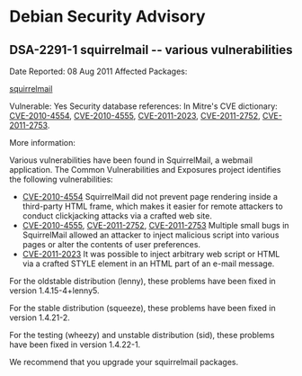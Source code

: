 
Debian Security Advisory
========================


DSA-2291-1 squirrelmail -- various vulnerabilities
--------------------------------------------------



Date Reported:
08 Aug 2011
Affected Packages:

[squirrelmail](https://packages.debian.org/src:squirrelmail)

Vulnerable:
Yes
Security database references:
In Mitre's CVE dictionary: [CVE-2010-4554](https://security-tracker.debian.org/tracker/CVE-2010-4554), [CVE-2010-4555](https://security-tracker.debian.org/tracker/CVE-2010-4555), [CVE-2011-2023](https://security-tracker.debian.org/tracker/CVE-2011-2023), [CVE-2011-2752](https://security-tracker.debian.org/tracker/CVE-2011-2752), [CVE-2011-2753](https://security-tracker.debian.org/tracker/CVE-2011-2753).  

More information:

Various vulnerabilities have been found in SquirrelMail, a webmail
application. The Common Vulnerabilities and Exposures project
identifies the following vulnerabilities:


* [CVE-2010-4554](https://security-tracker.debian.org/tracker/CVE-2010-4554)
SquirrelMail did not prevent page rendering inside a third-party
 HTML frame, which makes it easier for remote attackers to conduct
 clickjacking attacks via a crafted web site.
* [CVE-2010-4555](https://security-tracker.debian.org/tracker/CVE-2010-4555),
 [CVE-2011-2752](https://security-tracker.debian.org/tracker/CVE-2011-2752),
 [CVE-2011-2753](https://security-tracker.debian.org/tracker/CVE-2011-2753)
Multiple small bugs in SquirrelMail allowed an attacker to inject
 malicious script into various pages or alter the contents of user
 preferences.
* [CVE-2011-2023](https://security-tracker.debian.org/tracker/CVE-2011-2023)
It was possible to inject arbitrary web script or HTML via a
 crafted STYLE element in an HTML part of an e-mail message.


For the oldstable distribution (lenny), these problems have been fixed in
version 1.4.15-4+lenny5.


For the stable distribution (squeeze), these problems have been fixed in
version 1.4.21-2.


For the testing (wheezy) and unstable distribution (sid), these problems
have been fixed in version 1.4.22-1.


We recommend that you upgrade your squirrelmail packages.





